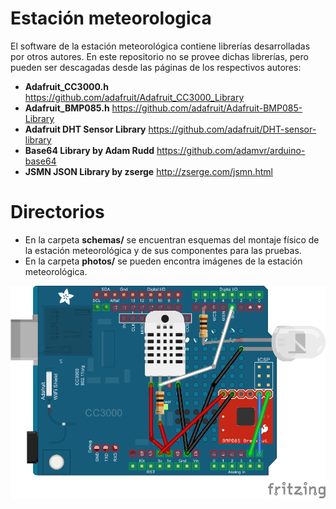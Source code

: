 # Estación meteorologica

El software de la estación meteorológica contiene librerías desarrolladas por otros autores. En este repositorio no se provee dichas librerías, pero pueden ser descagadas desde las páginas de los respectivos autores:

* **Adafruit_CC3000.h**
https://github.com/adafruit/Adafruit_CC3000_Library
* **Adafruit_BMP085.h**
https://github.com/adafruit/Adafruit-BMP085-Library
* **Adafruit DHT Sensor Library**
https://github.com/adafruit/DHT-sensor-library
* **Base64 Library by Adam Rudd**
https://github.com/adamvr/arduino-base64
* **JSMN JSON Library by zserge**
http://zserge.com/jsmn.html

# Directorios

* En la carpeta **schemas/** se encuentran esquemas del montaje físico de la estación meteorológica y de sus componentes para las pruebas.
* En la carpeta **photos/** se pueden encontra imágenes de la estación meteorológica.

![Prueba](/station/CC3000/schemas/schema2.png) 

